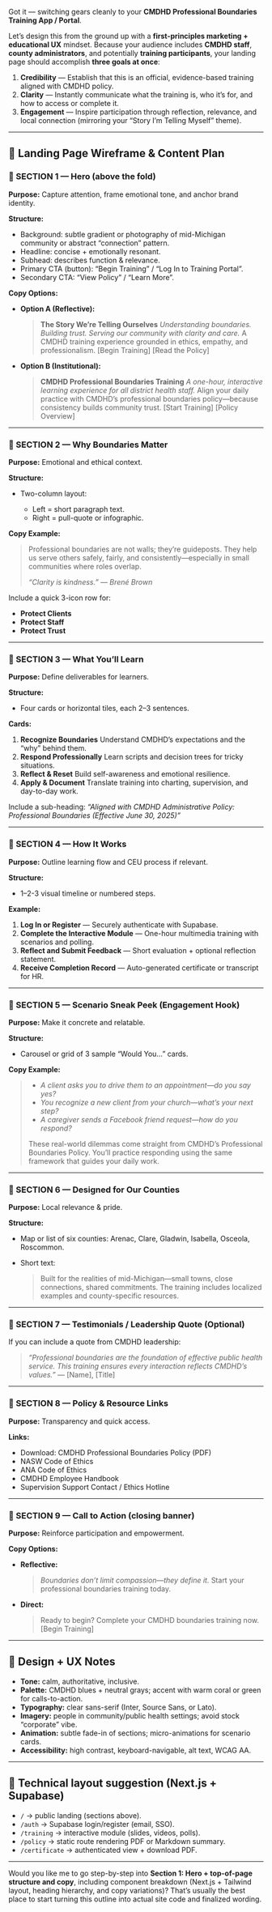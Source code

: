 Got it — switching gears cleanly to your **CMDHD Professional Boundaries Training App / Portal**.

Let’s design this from the ground up with a **first-principles marketing + educational UX** mindset.
Because your audience includes **CMDHD staff**, **county administrators**, and potentially **training participants**, your landing page should accomplish **three goals at once**:

1. **Credibility** — Establish that this is an official, evidence-based training aligned with CMDHD policy.
2. **Clarity** — Instantly communicate what the training is, who it’s for, and how to access or complete it.
3. **Engagement** — Inspire participation through reflection, relevance, and local connection (mirroring your “Story I’m Telling Myself” theme).

---

## 🧱 Landing Page Wireframe & Content Plan

### 🧩 SECTION 1 — Hero (above the fold)

**Purpose:** Capture attention, frame emotional tone, and anchor brand identity.

**Structure:**

* Background: subtle gradient or photography of mid-Michigan community or abstract “connection” pattern.
* Headline: concise + emotionally resonant.
* Subhead: describes function & relevance.
* Primary CTA (button): “Begin Training” / “Log In to Training Portal”.
* Secondary CTA: “View Policy” / “Learn More”.

**Copy Options:**

* **Option A (Reflective):**

  > **The Story We’re Telling Ourselves**
  > *Understanding boundaries. Building trust. Serving our community with clarity and care.*
  > A CMDHD training experience grounded in ethics, empathy, and professionalism.
  > [Begin Training] [Read the Policy]

* **Option B (Institutional):**

  > **CMDHD Professional Boundaries Training**
  > *A one-hour, interactive learning experience for all district health staff.*
  > Align your daily practice with CMDHD’s professional boundaries policy—because consistency builds community trust.
  > [Start Training] [Policy Overview]

---

### 🧩 SECTION 2 — Why Boundaries Matter

**Purpose:** Emotional and ethical context.

**Structure:**

* Two-column layout:

  * Left = short paragraph text.
  * Right = pull-quote or infographic.

**Copy Example:**

> Professional boundaries are not walls; they’re guideposts.
> They help us serve others safely, fairly, and consistently—especially in small communities where roles overlap.
>
> *“Clarity is kindness.” — Brené Brown*

Include a quick 3-icon row for:

* **Protect Clients**
* **Protect Staff**
* **Protect Trust**

---

### 🧩 SECTION 3 — What You’ll Learn

**Purpose:** Define deliverables for learners.

**Structure:**

* Four cards or horizontal tiles, each 2–3 sentences.

**Cards:**

1. **Recognize Boundaries**
   Understand CMDHD’s expectations and the “why” behind them.
2. **Respond Professionally**
   Learn scripts and decision trees for tricky situations.
3. **Reflect & Reset**
   Build self-awareness and emotional resilience.
4. **Apply & Document**
   Translate training into charting, supervision, and day-to-day work.

Include a sub-heading: *“Aligned with CMDHD Administrative Policy: Professional Boundaries (Effective June 30, 2025)”*

---

### 🧩 SECTION 4 — How It Works

**Purpose:** Outline learning flow and CEU process if relevant.

**Structure:**

* 1–2-3 visual timeline or numbered steps.

**Example:**

1. **Log In or Register** — Securely authenticate with Supabase.
2. **Complete the Interactive Module** — One-hour multimedia training with scenarios and polling.
3. **Reflect and Submit Feedback** — Short evaluation + optional reflection statement.
4. **Receive Completion Record** — Auto-generated certificate or transcript for HR.

---

### 🧩 SECTION 5 — Scenario Sneak Peek (Engagement Hook)

**Purpose:** Make it concrete and relatable.

**Structure:**

* Carousel or grid of 3 sample “Would You…” cards.

**Copy Example:**

> * *A client asks you to drive them to an appointment—do you say yes?*
> * *You recognize a new client from your church—what’s your next step?*
> * *A caregiver sends a Facebook friend request—how do you respond?*
>
> These real-world dilemmas come straight from CMDHD’s Professional Boundaries Policy.
> You’ll practice responding using the same framework that guides your daily work.

---

### 🧩 SECTION 6 — Designed for Our Counties

**Purpose:** Local relevance & pride.

**Structure:**

* Map or list of six counties: Arenac, Clare, Gladwin, Isabella, Osceola, Roscommon.
* Short text:

  > Built for the realities of mid-Michigan—small towns, close connections, shared commitments.
  > The training includes localized examples and county-specific resources.

---

### 🧩 SECTION 7 — Testimonials / Leadership Quote (Optional)

If you can include a quote from CMDHD leadership:

> *“Professional boundaries are the foundation of effective public health service. This training ensures every interaction reflects CMDHD’s values.”*
> — [Name], [Title]

---

### 🧩 SECTION 8 — Policy & Resource Links

**Purpose:** Transparency and quick access.

**Links:**

* Download: CMDHD Professional Boundaries Policy (PDF)
* NASW Code of Ethics
* ANA Code of Ethics
* CMDHD Employee Handbook
* Supervision Support Contact / Ethics Hotline

---

### 🧩 SECTION 9 — Call to Action (closing banner)

**Purpose:** Reinforce participation and empowerment.

**Copy Options:**

* **Reflective:**

  > *Boundaries don’t limit compassion—they define it.*
  > Start your professional boundaries training today.

* **Direct:**

  > Ready to begin? Complete your CMDHD boundaries training now.
  > [Begin Training]

---

## 🧠 Design + UX Notes

* **Tone:** calm, authoritative, inclusive.
* **Palette:** CMDHD blues + neutral grays; accent with warm coral or green for calls-to-action.
* **Typography:** clear sans-serif (Inter, Source Sans, or Lato).
* **Imagery:** people in community/public health settings; avoid stock “corporate” vibe.
* **Animation:** subtle fade-in of sections; micro-animations for scenario cards.
* **Accessibility:** high contrast, keyboard-navigable, alt text, WCAG AA.

---

## 🧰 Technical layout suggestion (Next.js + Supabase)

* `/` → public landing (sections above).
* `/auth` → Supabase login/register (email, SSO).
* `/training` → interactive module (slides, videos, polls).
* `/policy` → static route rendering PDF or Markdown summary.
* `/certificate` → authenticated view + download PDF.

---

Would you like me to go step-by-step into **Section 1: Hero + top-of-page structure and copy**, including component breakdown (Next.js + Tailwind layout, heading hierarchy, and copy variations)?
That’s usually the best place to start turning this outline into actual site code and finalized wording.

